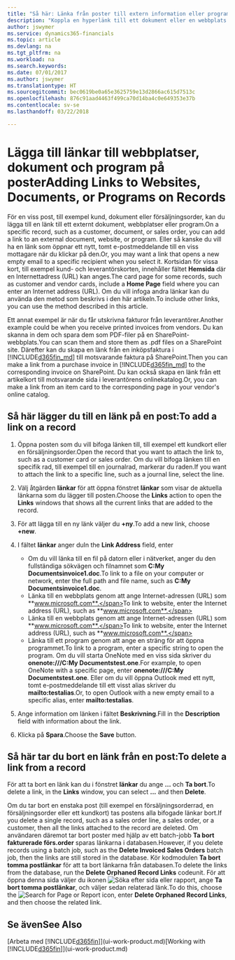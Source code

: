 ```yaml
---
title: "Så här: Länka från poster till extern information eller program | Microsoft Docs"
description: "Koppla en hyperlänk till ett dokument eller en webbplats till en viss post, till exempel en kund eller ett dokument."
author: jswymer
ms.service: dynamics365-financials
ms.topic: article
ms.devlang: na
ms.tgt_pltfrm: na
ms.workload: na
ms.search.keywords: 
ms.date: 07/01/2017
ms.author: jswymer
ms.translationtype: HT
ms.sourcegitcommit: bec0619be0a65e3625759e13d2866ac615d7513c
ms.openlocfilehash: 876c91aad4463f499ca70d14ba4c0e649353e37b
ms.contentlocale: sv-se
ms.lasthandoff: 03/22/2018

---
```

# <a name="adding-links-to-websites-documents-or-programs-on-records"></a><span data-ttu-id="22a28-103">Lägga till länkar till webbplatser, dokument och program på poster</span><span class="sxs-lookup"><span data-stu-id="22a28-103">Adding Links to Websites, Documents, or Programs on Records</span></span>
<span data-ttu-id="22a28-104">För en viss post, till exempel kund, dokument eller försäljningsorder, kan du lägga till en länk till ett externt dokument, webbplatser eller program.</span><span class="sxs-lookup"><span data-stu-id="22a28-104">On a specific record, such as a customer, document, or sales order, you can add a link to an external document, website, or program.</span></span> <span data-ttu-id="22a28-105">Eller så kanske du vill ha en länk som öppnar ett nytt, tomt e-postmeddelande till en viss mottagare när du klickar på den.</span><span class="sxs-lookup"><span data-stu-id="22a28-105">Or, you may want a link that opens a new empty email to a specific recipient when you select it.</span></span> <span data-ttu-id="22a28-106">Kortsidan för vissa kort, till exempel kund- och leverantörskorten, innehåller fältet **Hemsida** där en Internettadress (URL) kan anges.</span><span class="sxs-lookup"><span data-stu-id="22a28-106">The card page for some records, such as customer and vendor cards, include a **Home Page** field where you can enter an Internet address (URL).</span></span> <span data-ttu-id="22a28-107">Om du vill infoga andra länkar kan du använda den metod som beskrivs i den här artikeln.</span><span class="sxs-lookup"><span data-stu-id="22a28-107">To include other links, you can use the method described in this article.</span></span>

<span data-ttu-id="22a28-108">Ett annat exempel är när du får utskrivna fakturor från leverantörer.</span><span class="sxs-lookup"><span data-stu-id="22a28-108">Another example could be when you receive printed invoices from vendors.</span></span> <span data-ttu-id="22a28-109">Du kan skanna in dem och spara dem som PDF-filer på en SharePoint-webbplats.</span><span class="sxs-lookup"><span data-stu-id="22a28-109">You can scan them and store them as .pdf files on a SharePoint site.</span></span> <span data-ttu-id="22a28-110">Därefter kan du skapa en länk från en inköpsfaktura i [!INCLUDE[d365fin_md](includes/d365fin_md.md)] till motsvarande faktura på SharePoint.</span><span class="sxs-lookup"><span data-stu-id="22a28-110">Then you can make a link from a purchase invoice in [!INCLUDE[d365fin_md](includes/d365fin_md.md)] to the corresponding invoice on  SharePoint.</span></span> <span data-ttu-id="22a28-111">Du kan också skapa en länk från ett artikelkort till motsvarande sida i leverantörens onlinekatalog.</span><span class="sxs-lookup"><span data-stu-id="22a28-111">Or, you can make a link from an item card to the corresponding page in your vendor's online catalog.</span></span>

## <a name="to-add-a-link-on-a-record"></a><span data-ttu-id="22a28-112">Så här lägger du till en länk på en post:</span><span class="sxs-lookup"><span data-stu-id="22a28-112">To add a link on a record</span></span>   

1.  <span data-ttu-id="22a28-113">Öppna posten som du vill bifoga länken till, till exempel ett kundkort eller en försäljningsorder.</span><span class="sxs-lookup"><span data-stu-id="22a28-113">Open the record that you want to attach the link to, such as a customer card or sales order.</span></span> <span data-ttu-id="22a28-114">Om du vill bifoga länken till en specifik rad, till exempel till en journalrad, markerar du raden.</span><span class="sxs-lookup"><span data-stu-id="22a28-114">If you want to attach the link to a specific line, such as a journal line, select the line.</span></span>  

2.  <span data-ttu-id="22a28-115">Välj åtgärden **länkar** för att öppna fönstret **länkar** som visar de aktuella länkarna som du lägger till posten.</span><span class="sxs-lookup"><span data-stu-id="22a28-115">Choose the **Links** action to open the **Links** windows that shows all the current links that are added to the record.</span></span>

3. <span data-ttu-id="22a28-116">För att lägga till en ny länk väljer du **+ny**.</span><span class="sxs-lookup"><span data-stu-id="22a28-116">To add a new link, choose **+new**.</span></span>

4.  <span data-ttu-id="22a28-117">I fältet **länkar** anger du</span><span class="sxs-lookup"><span data-stu-id="22a28-117">In the **Link Address** field, enter</span></span>

    -   <span data-ttu-id="22a28-118">Om du vill länka till en fil på datorn eller i nätverket, anger du den fullständiga sökvägen och filnamnet som **C:My Documentsinvoice1.doc**.</span><span class="sxs-lookup"><span data-stu-id="22a28-118">To link to a file on your computer or network, enter the full path and file name, such as  **C:My Documentsinvoice1.doc**.</span></span>
    -   <span data-ttu-id="22a28-119">Länka till en webbplats genom att ange Internet-adressen (URL) som **www.microsoft.com**.</span><span class="sxs-lookup"><span data-stu-id="22a28-119">To link to website, enter the Internet address (URL), such as **www.microsoft.com**.</span></span>
    -   <span data-ttu-id="22a28-120">Länka till en webbplats genom att ange Internet-adressen (URL) som **www.microsoft.com**.</span><span class="sxs-lookup"><span data-stu-id="22a28-120">To link to website, enter the Internet address (URL), such as **www.microsoft.com**.</span></span>
    -   <span data-ttu-id="22a28-121">Länka till ett program genom att ange en sträng för att öppna programmet.</span><span class="sxs-lookup"><span data-stu-id="22a28-121">To link to a program, enter a specific string to open the program.</span></span> <span data-ttu-id="22a28-122">Om du vill starta OneNote med en viss sida skriver du **onenote:///C:My Documentstest.one**.</span><span class="sxs-lookup"><span data-stu-id="22a28-122">For example, to open OneNote with a specific page, enter **onenote:///C:My Documentstest.one**.</span></span> <span data-ttu-id="22a28-123">Eller om du vill öppna Outlook med ett nytt, tomt e-postmeddelande till ett visst alias skriver du **mailto:testalias**.</span><span class="sxs-lookup"><span data-stu-id="22a28-123">Or, to open Outlook with a new empty email to a specific alias, enter **mailto:testalias**.</span></span>  

5.  <span data-ttu-id="22a28-124">Ange information om länken i fältet **Beskrivning**.</span><span class="sxs-lookup"><span data-stu-id="22a28-124">Fill in the **Description** field with information about the link.</span></span>  

6.  <span data-ttu-id="22a28-125">Klicka på **Spara**.</span><span class="sxs-lookup"><span data-stu-id="22a28-125">Choose the **Save** button.</span></span>  

## <a name="to-delete-a-link-from-a-record"></a><span data-ttu-id="22a28-126">Så här tar du bort en länk från en post:</span><span class="sxs-lookup"><span data-stu-id="22a28-126">To delete a link from a record</span></span>  

<span data-ttu-id="22a28-127">För att ta bort en länk kan du i fönstret **länkar** du ange **...** och **Ta bort**.</span><span class="sxs-lookup"><span data-stu-id="22a28-127">To delete a link, in the **Links** window, you can select **...** and then **Delete**.</span></span>

<span data-ttu-id="22a28-128">Om du tar bort en enstaka post (till exempel en försäljningsorderrad, en försäljningsorder eller ett kundkort) tas postens alla bifogade länkar bort.</span><span class="sxs-lookup"><span data-stu-id="22a28-128">If you delete a single record, such as a sales order line, a sales order, or a customer, then all the links attached to the record are deleted.</span></span> <span data-ttu-id="22a28-129">Om användaren däremot tar bort poster med hjälp av ett batch-jobb **Ta bort fakturerade förs.order** sparas länkarna i databasen.</span><span class="sxs-lookup"><span data-stu-id="22a28-129">However, if you delete records using a batch job, such as the **Delete Invoiced Sales Orders** batch job, then the links are still stored in the database.</span></span> <span data-ttu-id="22a28-130">Kör kodmodulen **Ta bort tomma postlänkar** för att ta bort länkarna från databasen.</span><span class="sxs-lookup"><span data-stu-id="22a28-130">To delete the links from the database, run the **Delete Orphaned Record Links** codeunit.</span></span> <span data-ttu-id="22a28-131">För att öppna denna sida väljer du ikonen ![Söka efter sida eller rapport](media/ui-search/search_small.png "Ikonen Söka efter sida eller rappor"), ange **Ta bort tomma postlänkar**, och väljer sedan relaterad länk.</span><span class="sxs-lookup"><span data-stu-id="22a28-131">To do this, choose the ![Search for Page or Report](media/ui-search/search_small.png "Search for Page or Report icon") icon, enter **Delete Orphaned Record Links**, and then choose the related link.</span></span>   

<!-- ### To run delete orphaned record links  

1.  Choose the ![Search for Page or Report](media/ui-search/search_small.png "Search for Page or Report icon") icon, enter **Data Deletion**, and then choose the related link.  

2.  On the **Data Deletion** page, choose **Tasks**, and then choose **Delete Orphaned Record Links**.  -->

## <a name="see-also"></a><span data-ttu-id="22a28-132">Se även</span><span class="sxs-lookup"><span data-stu-id="22a28-132">See Also</span></span>  
<span data-ttu-id="22a28-133">[Arbeta med [!INCLUDE[d365fin](includes/d365fin_md.md)]](ui-work-product.md)</span><span class="sxs-lookup"><span data-stu-id="22a28-133">[Working with [!INCLUDE[d365fin](includes/d365fin_md.md)]](ui-work-product.md)</span></span>  

